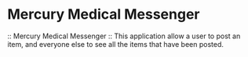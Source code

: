 # Mercury Medical Messenger 

:: Mercury Medical Messenger ::
This application allow a user to post an item, and everyone else to see all the items that have been posted. 

